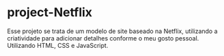 # project-Netflix

Esse projeto se trata de um modelo de site baseado na Netflix, utilizando a criatividade para adicionar detalhes conforme o meu gosto pessoal. Utilizando HTML, CSS e JavaScript.
